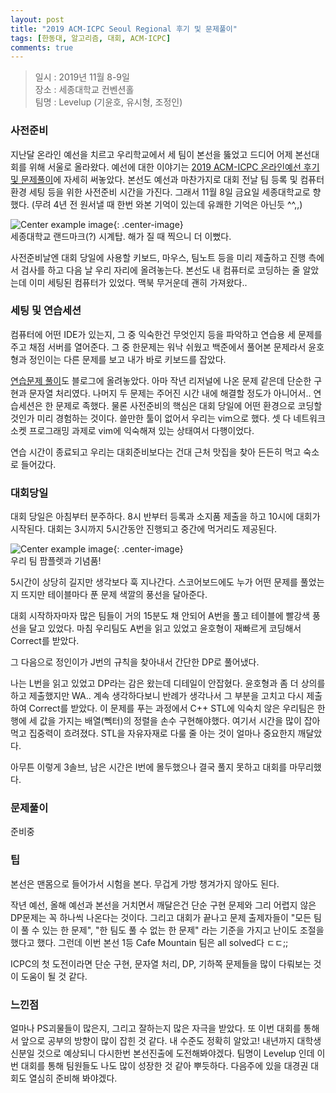 ```yaml
---
layout: post
title: "2019 ACM-ICPC Seoul Regional 후기 및 문제풀이"
tags: [한동대, 알고리즘, 대회, ACM-ICPC]
comments: true
---
```


> 일시 : 2019년 11월 8-9일  
> 장소 : 세종대학교 컨벤션홀  
> 팀명 : Levelup (기윤호, 유시형, 조정인)  

### 사전준비  
지난달 온라인 예선을 치르고 우리학교에서 세 팀이 본선을 뚫었고 드디어 어제 본선대회를 위해 서울로 올라왔다. 예선에 대한 이야기는 [2019 ACM-ICPC 온라인예선 후기 및 문제풀이](https://sihyungyou.github.io/acmicpc2019%EC%98%88%EC%84%A0/)에 자세히 써놓았다. 본선도 예선과 마찬가지로 대회 전날 팀 등록 및 컴퓨터 환경 세팅 등을 위한 사전준비 시간을 가진다. 그래서 11월 8일 금요일 세종대학교로 향했다. (무려 4년 전 원서낼 때 한번 와본 기억이 있는데 유쾌한 기억은 아닌듯 ^^,,)  

![Center example image](https://user-images.githubusercontent.com/35067611/68529369-42ff3300-0341-11ea-9e9e-833885fb6f08.jpeg "Center"){: .center-image}  
세종대학교 랜드마크(?) 시계탑. 해가 질 때 찍으니 더 이뻤다.  

사전준비날엔 대회 당일에 사용할 키보드, 마우스, 팀노트 등을 미리 제출하고 진행 측에서 검사를 하고 다음 날 우리 자리에 올려놓는다. 본선도 내 컴퓨터로 코딩하는 줄 알았는데 이미 세팅된 컴퓨터가 있었다. 맥북 무거운데 괜히 가져왔다..  

### 세팅 및 연습세션  
컴퓨터에 어떤 IDE가 있는지, 그 중 익숙한건 무엇인지 등을 파악하고 연습용 세 문제를 주고 채점 서버를 열어준다. 그 중 한문제는 워낙 쉬웠고 백준에서 풀어본 문제라서 윤호형과 정인이는 다른 문제를 보고 내가 바로 키보드를 잡았다.  

[연습문제 풀이](https://sihyungyou.github.io/baekjoon-16360/)도 블로그에 올려놓았다. 아마 작년 리저널에 나온 문제 같은데 단순한 구현과 문자열 처리였다. 나머지 두 문제는 주어진 시간 내에 해결할 정도가 아니어서.. 연습세션은 한 문제로 족했다. 물론 사전준비의 핵심은 대회 당일에 어떤 환경으로 코딩할 것인가 미리 경험하는 것이다. 쓸만한 툴이 없어서 우리는 vim으로 했다. 셋 다 네트워크 소켓 프로그래밍 과제로 vim에 익숙해져 있는 상태여서 다행이었다.  

연습 시간이 종료되고 우리는 대회준비보다는 건대 근처 맛집을 찾아 든든히 먹고 숙소로 들어갔다.  

### 대회당일  
대회 당일은 아침부터 분주하다. 8시 반부터 등록과 소지품 제출을 하고 10시에 대회가 시작된다. 대회는 3시까지 5시간동안 진행되고 중간에 먹거리도 제공된다.  

![Center example image](https://user-images.githubusercontent.com/35067611/68529509-db49e780-0342-11ea-883b-9d916d9eb388.jpeg "Center"){: .center-image}  
우리 팀 팜플렛과 기념품!  

5시간이 상당히 길지만 생각보다 훅 지나간다. 스코어보드에도 누가 어떤 문제를 풀었는지 뜨지만 테이블마다 푼 문제 색깔의 풍선을 달아준다.  

대회 시작하자마자 많은 팀들이 거의 15분도 채 안되어 A번을 풀고 테이블에 빨강색 풍선을 달고 있었다. 마침 우리팀도 A번을 읽고 있었고 윤호형이 재빠르게 코딩해서 Correct를 받았다.  

그 다음으로 정인이가 J번의 규칙을 찾아내서 간단한 DP로 풀어냈다.  

나는 L번을 읽고 있었고 DP라는 감은 왔는데 디테일이 안잡혔다. 윤호형과 좀 더 상의를 하고 제출했지만 WA.. 계속 생각하다보니 반례가 생각나서 그 부분을 고치고 다시 제출하여 Correct를 받았다. 이 문제를 푸는 과정에서 C++ STL에 익숙치 않은 우리팀은 한 행에 세 값을 가지는 배열(뻭터)의 정렬을 손수 구현해야했다. 여기서 시간을 많이 잡아먹고 집중력이 흐려졌다. STL을 자유자재로 다룰 줄 아는 것이 얼마나 중요한지 깨달았다.  

아무튼 이렇게 3솔브, 남은 시간은 I번에 몰두했으나 결국 풀지 못하고 대회를 마무리했다.  

### 문제풀이  
준비중  

### 팁  
본선은 맨몸으로 들어가서 시험을 본다. 무겁게 가방 챙겨가지 않아도 된다.  

작년 예선, 올해 예선과 본선을 거치면서 깨달은건 단순 구현 문제와 그리 어렵지 않은 DP문제는 꼭 하나씩 나온다는 것이다. 그리고 대회가 끝나고 문제 출제자들이 "모든 팀이 풀 수 있는 한 문제", "한 팀도 풀 수 없는 한 문제" 라는 기준을 가지고 난이도 조절을 했다고 했다. 그런데 이번 본선 1등 Cafe Mountain 팀은 all solved다 ㄷㄷ;;  

ICPC의 첫 도전이라면 단순 구현, 문자열 처리, DP, 기하쪽 문제들을 많이 다뤄보는 것이 도움이 될 것 같다.  

### 느낀점  
얼마나 PS괴물들이 많은지, 그리고 잘하는지 많은 자극을 받았다. 또 이번 대회를 통해서 앞으로 공부의 방향이 많이 잡힌 것 같다. 내 수준도 정확히 알았고! 내년까지 대학생 신분일 것으로 예상되니 다시한번 본선진출에 도전해봐야겠다. 팀명이 Levelup 인데 이번 대회를 통해 팀원들도 나도 많이 성장한 것 같아 뿌듯하다. 다음주에 있을 대경권 대회도 열심히 준비해 봐야겠다.  